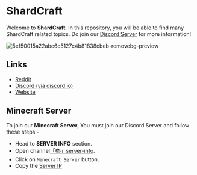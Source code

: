 # ShardCraft
Welcome to **ShardCraft**. In this repository, you will be able to find many ShardCraft related topics.
Do join our [Discord Server](https://www.discord.io/ShardCraftOfficial) for more information!

![5ef50015a22abc6c5127c4b81838cbeb-removebg-preview](https://github.com/BlastyGamer/ShardCraft/assets/143921114/dd71e662-7242-4324-b896-71acb6f755a2)

## Links 

- [Reddit](https://reddit.com/r/Shard_Craft)
- [Discord (via discord.io)](https://discord.io/ShardCraftOfficial)
- [Website](https://goddadysites.com/ShardCraft)

## Minecraft Server

To join our **Minecraft Server**, You must join our Discord Server and follow these steps -

- Head to **SERVER INFO** section.
- Open channel[「📚」server-info](https://discord.com/channels/1046797740073570394/1047812033820770394).
- Click on `Minecraft Server` button.
- Copy the [Server IP](minecraft/ServerIP)
